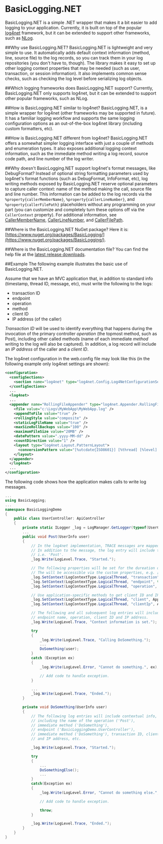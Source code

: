 # BasicLogging.NET
BasicLogging.NET is a simple .NET wrapper that makes it a bit easier to add logging to your application. Currently, it is built on top of the popular [log4net](https://logging.apache.org/log4net/) framework, but it can be extended to support other frameworks, such as [NLog](http://nlog-project.org/).

##Why use BasicLogging.NET?
BasicLogging.NET is lightweight and very simple to use. It automatically adds default context information (method, line, source file) to the log records, so you can track them in your log repositories (you don't have to, though). The library makes it easy to set up other logging context properties that may be needed (such as user, transaction, or session information). It also implements common sense checks, such as checking the log level before serializing log objects.

##Which logging frameworks does BasicLogging.NET support?
Currently, BasicLogging.NET only supports log4net, but it can be extended to support other popular frameworks, such as NLog.

##How is BasicLogging.NET similar to log4net?
BasicLogging.NET, is a simple wrapper for log4net (other frameworks may be supported in future). It has a familiar logging workflow and supports the same logging configuration options as an out-of-the-box log4net library (including custom formatters, etc).

##How is BasicLogging.NET different from log4net?
BasicLogging.NET offers a somewhat simpler logging interface with just a couple of methods and enumeration types. It also exposes additional logging context information, such as the immediate method writing a log record, source code path, and line number of the log writer. 

##Why doesn't BasicLogging.NET support log4net's format messages, like DebugFormat?
Instead of optional string formatting parameters used by log4net's format functions (such as DebugFormat, InfoFormat, etc), log writing methods exposed by BasicLogging.NET reserve optional parameters to capture caller context: name of the method making the call, source file and line number. This information can be added to the log records via the `%property{callerMemberName}`, `%property{callerLineNumber}`, and `%property{callerFilePath}` placeholders without any programming on your part (you can customize and completely turn these options off via the `CallerContext` property). For additional information, see [CallerMemberName](https://msdn.microsoft.com/en-us/library/hh551816), [CallerLineNumber](https://msdn.microsoft.com/en-us/library/hh551811), and [CallerFilePath](https://msdn.microsoft.com/en-us/library/hh551818).

##Where is the BasicLogging.NET NuGet package?
Here it is: [https://www.nuget.org/packages/BasicLogging/](https://www.nuget.org/packages/BasicLogging/).

##Where is the BasicLogging.NET documentation file?
You can find the help file at the [latest release downloads](../../releases).

##Example
The following example illustrates the basic use of BasicLogging.NET. 

Assume that we have an MVC application that, in addition to standard info (timestamp, thread ID, message, etc), must write the following to the logs: 

- transaction ID 
- endpoint 
- operation 
- method 
- client ID
- IP address (of the caller) 

*Transaction ID* will be used to identify everything that happens during the invocation of the primary controller *operation* (the topmost method, such as Post), including other called methods (name of each immediate *method* writing to the log will also be captured). In addition, a log record will include an *IP address* of the caller and a *client ID*. 

The log4net configuration in the web.config file may look like this (in the following example only log4net settings are shown): 
```xml
<configuration>
  <configSections>
    <section name="log4net" type="log4net.Config.Log4NetConfigurationSectionHandler, log4net, Version=1.2.11.0, Culture=neutral, PublicKeyToken=669e0ddf0bb1aa2a" />
  </configSections>
  ...
  <log4net>
  ...
  <appender name="RollingFileAppender" type="log4net.Appender.RollingFileAppender">
    <file value="c:\Logs\MyWebApp\MyWebApp.log" />
    <appendToFile value="true" />
    <rollingStyle value="composite" />
    <staticLogFileName value="true" />
    <maxSizeRollBackups value="100" />
    <maximumFileSize value="20MB" />
    <datePattern value=".yyyy-MM-dd" />
    <countDirection value="1" />
    <layout type="log4net.Layout.PatternLayout">
      <conversionPattern value="[%utcdate{ISO8601}] [%thread] [%level] [%property{transaction}] [%property{operation}] [%property{clientIp}] [%property{client}] [%logger{1}] [%property{endpoint}] [%property{callerMemberName}] %message%newline%exception" />
    </layout>
  </appender>            
  </log4net>
  ...
</configuration>
```
The following code shows how the application makes calls to write log messages. 
```csharp
...
using BasicLogging;
...
namespace BasicLoggingDemo
{
    public class UserController: ApiController
    {
        private static ILogger _log = LogManager.GetLogger(typeof(UserController));
        ...
        public void Post(UserInfo user)
        {
            // In the log4net implementation, TRACE messages are mapped to DEBUG messages.
            // In addition to the message, the log entry will include the name of this method,
            // i.e. 'Post'.
            _log.Write(LogLevel.Trace, "Started.");

            // The following properties will be set for the dureation of the logical thread.
            // The will be accessible via the custom properties, e.g. [%property{transaction}].
            _log.SetContext(LogContextType.LogicalThread, "transaction", Guid.NewGuid());
            _log.SetContext(LogContextType.LogicalThread, "endpoint", this.GetType());
            _log.SetContext(LogContextType.LogicalThread, "operation", LogContext.GetMethodName());

            // Use application-specific methods to get client ID and IP address.
            _log.SetContext(LogContextType.LogicalThread, "client", AppHelper.GetClientId());
            _log.SetContext(LogContextType.LogicalThread, "clientIp", AppHelper.GetClientIpAddress());

            // The following and all subsequent log entries will include transaction ID, 
            // endpoint name, operation, client ID and IP address.
            _log.Write(LogLevel.Trace, "Context information is set.");

            try
            {
                _log.Write(LogLevel.Trace, "Calling DoSomething.");
                ...
                DoSomething(user);
            }
            catch (Exception ex)
            {
                _log.Write(LogLevel.Error, "Cannot do something.", ex);

                // Add code to handle exception.
            }

            ...
            _log.Write(LogLevel.Trace, "Ended.");
        }

        private void DoSomething(UserInfo user)
        {
            // The following log entries will include contextual info,
            // including the name of the operation ('Post'), 
            // immediate method ('DoSomething'),
            // endpoint ('BasicLoggingDemo.UserController'),
            // immediate method ('DoSomething'), transaction ID, client ID 
            // and IP address, etc.

            _log.Write(LogLevel.Trace, "Started.");

            try
            {
                ...
                DoSomethingElse();
                ...
            }
            catch(Exception ex)
            {
                _log.Write(LogLevel.Error, "Cannot do something else.", ex);

                // Add code to handle exception.

                throw;
            }

            _log.Write(LogLevel.Trace, "Ended.");                    
        }
    }
}

```
